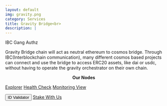 ```yaml
---
layout: default
img: gravity.png
category: Services
title: Gravity Bridge<br>
description: |
---
```

<!-- <div class="col-8">
<span class="badge badge-primary" aria-label="Gravity <=> Osmosis | Gravity <=> Planq" data-balloon-pos="up">IBC Gang</span> 
<span class="badge badge-primary" aria-label="Gravity <=> Ethereum" data-balloon-pos="up">Relayer Ethereum</span> 
<span class="badge badge-primary" aria-label="Auto Compound" data-balloon-pos="up">Authz</span> 
</div> -->

<span  class="badge badge-primary" data-toggle="tooltip" data-html="true" title="<b>8ball <=> Osmosis <br> 8ball <=> Gravity <br> 8balll <=> Planq</b>">IBC Gang</span>
<span  class="badge badge-primary" data-toggle="tooltip" data-html="true" title="<b>enabled</b>">Authz</span>



Gravity Bridge chain will act as neutral ethereum to cosmos bridge. Through IBC(Interblockchain communication), many different cosmos based projects can connect and use the bridge to access ERC20 assets, like dai or usdc, without having to operate the gravity orchestrator on their own chain.

<p align="center"><b>Our Nodes </b></p>
<a href="https://gravity.explorers.guru/validator/gravityvaloper1ssduj8c0cc8kquljvw3ygq9hduvcysnf590lmz" class="btn btn-success margin-top-4" target="_blank">Explorer</a> 
<input type="text" id="clip_grav" value="gravityvaloper1ssduj8c0cc8kquljvw3ygq9hduvcysnf590lmz" hidden=true> 
<a href="https://health.roomit.xyz/status/gravity-bridge/" class="btn btn-info margin-top-4" target="_blank">Health Check</a> 
<a href="/pdf/RoomIT_GravityBridge-Grafana.pdf" class="btn btn-success margin-top-4">Monitoring View</a>

<button onclick="clip_grav_func()"  class="btn btn-warning margin-top-4">ID Validator</button>
<a href="https://wallet.keplr.app/chains/gravity-bridge?modal=validator&chain=gravity-bridge-3&validator_address=gravityvaloper1ssduj8c0cc8kquljvw3ygq9hduvcysnf590lmz&referral=true" class="btn btn-success margin-top-4" target="_blank">Stake With Us</a>
